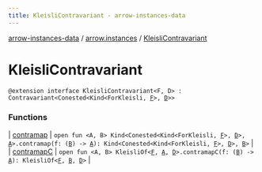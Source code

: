 ```yaml
---
title: KleisliContravariant - arrow-instances-data
---
```


[arrow-instances-data](../../index.html) / [arrow.instances](../index.html) / [KleisliContravariant](./index.html)

# KleisliContravariant

`@extension interface KleisliContravariant<F, D> : Contravariant<Conested<Kind<ForKleisli, `[`F`](index.html#F)`>, `[`D`](index.html#D)`>>`

### Functions

| [contramap](contramap.html) | `open fun <A, B> Kind<Conested<Kind<ForKleisli, `[`F`](index.html#F)`>, `[`D`](index.html#D)`>, `[`A`](contramap.html#A)`>.contramap(f: (`[`B`](contramap.html#B)`) -> `[`A`](contramap.html#A)`): Kind<Conested<Kind<ForKleisli, `[`F`](index.html#F)`>, `[`D`](index.html#D)`>, `[`B`](contramap.html#B)`>` |
| [contramapC](contramap-c.html) | `open fun <A, B> KleisliOf<`[`F`](index.html#F)`, `[`A`](contramap-c.html#A)`, `[`D`](index.html#D)`>.contramapC(f: (`[`B`](contramap-c.html#B)`) -> `[`A`](contramap-c.html#A)`): KleisliOf<`[`F`](index.html#F)`, `[`B`](contramap-c.html#B)`, `[`D`](index.html#D)`>` |

